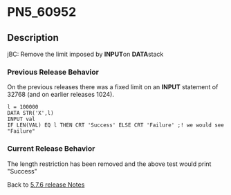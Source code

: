 # PN5_60952

<PageHeader />

## Description

jBC: Remove the limit imposed by **INPUT**on **DATA**stack

### Previous Release Behavior

On the previous releases there was a fixed limit on an **INPUT** statement of 32768 (and on earlier releases 1024).

```
l = 100000
DATA STR('X',l)
INPUT val
IF LEN(VAL) EQ l THEN CRT 'Success' ELSE CRT 'Failure' ;! we would see "Failure"
```

### Current Release Behavior

The length restriction has been removed and the above test would print "Success"

Back to [5.7.6 release Notes](../jbase-5.7.6-release-notes/README.md)

  
<PageFooter />
